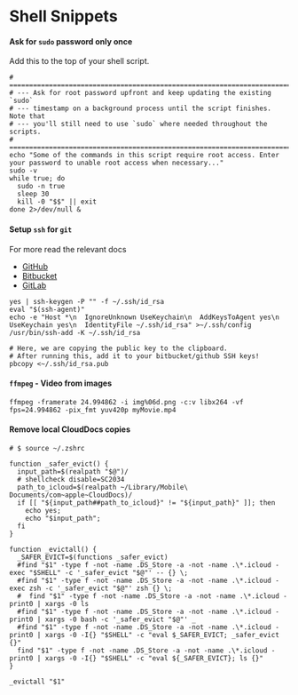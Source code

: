 # Shell Snippets


#### Ask for `sudo` password only once
Add this to the top of your shell script.
```shell script
# ============================================================================
# --- Ask for root password upfront and keep updating the existing `sudo`
# --- timestamp on a background process until the script finishes. Note that
# --- you'll still need to use `sudo` where needed throughout the scripts.
# ============================================================================
echo "Some of the commands in this script require root access. Enter your password to unable root access when necessary..."
sudo -v
while true; do
  sudo -n true
  sleep 30
  kill -0 "$$" || exit
done 2>/dev/null &
```

#### Setup `ssh` for `git`
For more read the relevant docs
- [GitHub](https://help.github.com/en/articles/connecting-to-github-with-ssh)
- [Bitbucket](https://confluence.atlassian.com/bitbucket/set-up-an-ssh-key-728138079.html#SetupanSSHkey-ssh2)
- [GitLab](https://docs.gitlab.com/ee/ssh/)
```shell script
yes | ssh-keygen -P "" -f ~/.ssh/id_rsa
eval "$(ssh-agent)"
echo -e "Host *\n  IgnoreUnknown UseKeychain\n  AddKeysToAgent yes\n  UseKeychain yes\n  IdentityFile ~/.ssh/id_rsa" >~/.ssh/config
/usr/bin/ssh-add -K ~/.ssh/id_rsa

# Here, we are copying the public key to the clipboard.
# After running this, add it to your bitbucket/github SSH keys!
pbcopy <~/.ssh/id_rsa.pub
```


#### `ffmpeg` - Video from images
```shell script
ffmpeg -framerate 24.994862 -i img%06d.png -c:v libx264 -vf fps=24.994862 -pix_fmt yuv420p myMovie.mp4
```


#### Remove local CloudDocs copies
```shell script
# $ source ~/.zshrc

function _safer_evict() {
  input_path=$(realpath "$@")/
  # shellcheck disable=SC2034
  path_to_icloud=$(realpath ~/Library/Mobile\ Documents/com~apple~CloudDocs)/
  if [[ "${input_path##path_to_icloud}" != "${input_path}" ]]; then
    echo yes;
    echo "$input_path";
  fi
}

function _evictall() {
  _SAFER_EVICT=$(functions _safer_evict)
  #find "$1" -type f -not -name .DS_Store -a -not -name .\*.icloud -exec "$SHELL" -c '_safer_evict "$@"' -- {} \;
  #find "$1" -type f -not -name .DS_Store -a -not -name .\*.icloud -exec zsh -c '_safer_evict "$@"' zsh {} \;
  #  find "$1" -type f -not -name .DS_Store -a -not -name .\*.icloud -print0 | xargs -0 ls
  #find "$1" -type f -not -name .DS_Store -a -not -name .\*.icloud -print0 | xargs -0 bash -c '_safer_evict "$@"' _
  #find "$1" -type f -not -name .DS_Store -a -not -name .\*.icloud -print0 | xargs -0 -I{} "$SHELL" -c "eval $_SAFER_EVICT; _safer_evict {}"
  find "$1" -type f -not -name .DS_Store -a -not -name .\*.icloud -print0 | xargs -0 -I{} "$SHELL" -c "eval ${_SAFER_EVICT}; ls {}"
}

_evictall "$1"

```
